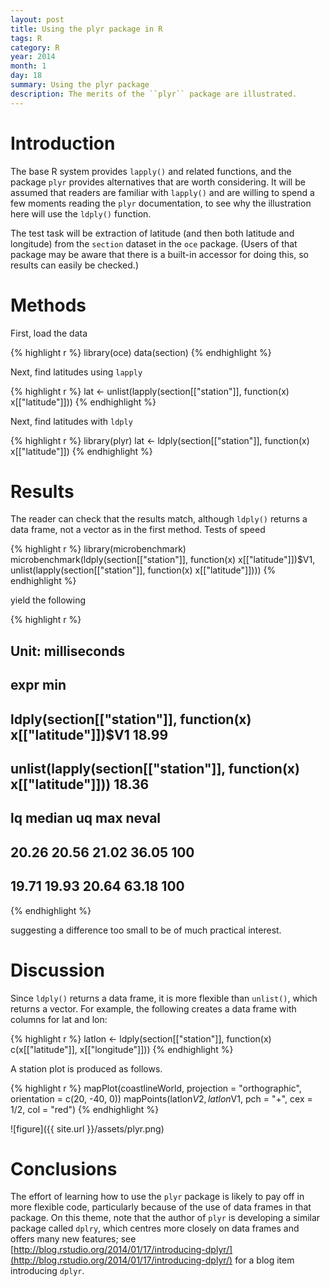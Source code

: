 ```yaml
---
layout: post
title: Using the plyr package in R
tags: R
category: R
year: 2014
month: 1
day: 18
summary: Using the plyr package
description: The merits of the ``plyr`` package are illustrated.
---
```



# Introduction

The base R system provides ``lapply()`` and related functions, and the package ``plyr`` provides alternatives that are worth considering.  It will be assumed that readers are familiar with ``lapply()`` and are willing to spend a few moments reading the ``plyr`` documentation, to see why the illustration here will use the ``ldply()`` function.

The test task will be extraction of latitude (and then both latitude and longitude) from the ``section`` dataset in the ``oce`` package.  (Users of that package may be aware that there is a built-in accessor for doing this, so results can easily be checked.)

# Methods

First, load the data


{% highlight r %}
library(oce)
data(section)
{% endhighlight %}


Next, find latitudes using ``lapply``

{% highlight r %}
lat <- unlist(lapply(section[["station"]], function(x) x[["latitude"]]))
{% endhighlight %}


Next, find latitudes with ``ldply``

{% highlight r %}
library(plyr)
lat <- ldply(section[["station"]], function(x) x[["latitude"]])
{% endhighlight %}


# Results

The reader can check that the results match, although ``ldply()`` returns a data frame, not a vector as in the first method.  Tests of speed

{% highlight r %}
library(microbenchmark)
microbenchmark(ldply(section[["station"]], function(x) x[["latitude"]])$V1, 
    unlist(lapply(section[["station"]], function(x) x[["latitude"]])))
{% endhighlight %}

yield the following

{% highlight r %}
## Unit: milliseconds
##                                                               expr   min
##        ldply(section[["station"]], function(x) x[["latitude"]])$V1 18.99
##  unlist(lapply(section[["station"]], function(x) x[["latitude"]])) 18.36
##     lq median    uq   max neval
##  20.26  20.56 21.02 36.05   100
##  19.71  19.93 20.64 63.18   100
{% endhighlight %}

suggesting a difference too small to be of much practical interest.

# Discussion

Since ``ldply()`` returns a data frame, it is more flexible than ``unlist()``, which returns a vector.  For example, the following creates a data frame with columns for lat and lon:

{% highlight r %}
latlon <- ldply(section[["station"]], function(x) c(x[["latitude"]], x[["longitude"]]))
{% endhighlight %}


A station plot is produced as follows.

{% highlight r %}
mapPlot(coastlineWorld, projection = "orthographic", orientation = c(20, -40, 
    0))
mapPoints(latlon$V2, latlon$V1, pch = "+", cex = 1/2, col = "red")
{% endhighlight %}


![figure]({{ site.url }}/assets/plyr.png)

# Conclusions

The effort of learning how to use the ``plyr`` package is likely to pay off in more flexible code, particularly because of the use of data frames in that package.  On this theme, note that the author of ``plyr`` is developing a similar package called ``dplry``, which centres more closely on data frames and offers many new features; see [http://blog.rstudio.org/2014/01/17/introducing-dplyr/](http://blog.rstudio.org/2014/01/17/introducing-dplyr/) for a blog item introducing ``dplyr``.
